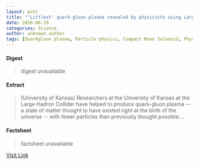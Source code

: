 ```yaml
---
layout: post
title: "'Littlest' quark-gluon plasma revealed by physicists using Large Hadron Collider"
date: 2016-06-29
categories: Science
author: unknown author
tags: [Quarkgluon plasma, Particle physics, Compact Muon Solenoid, Physics, Gluon, Nature, Physical cosmology, Mechanics, Quantum mechanics, Chemistry, Quantum field theory, Subatomic particles, Applied and interdisciplinary physics, Physical bodies, Physical universe, Theoretical physics, Nuclear physics, Physical sciences, Standard Model]
---
```



#### Digest
>digest unavailable

#### Extract
>(University of Kansas) Researchers at the University of Kansas at the Large Hadron Collider have helped to produce quark-gluon plasma -- a state of matter thought to have existed right at the birth of the universe -- with fewer particles than previously thought possible....

#### Factsheet
>factsheet unavailable

[Visit Link](http://www.eurekalert.org/pub_releases/2015-09/uok-qp090315.php)


